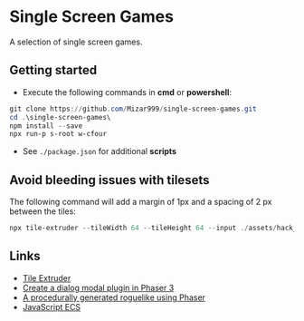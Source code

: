 # Single Screen Games

A selection of single screen games.

## Getting started

- Execute the following commands in **cmd** or **powershell**:

```powershell
git clone https://github.com/Mizar999/single-screen-games.git
cd .\single-screen-games\
npm install --save
npx run-p s-root w-cfour
```

- See `./package.json` for additional **scripts**

## Avoid bleeding issues with tilesets

The following command will add a margin of 1px and a spacing of 2 px between the tiles:

```powershell
npx tile-extruder --tileWidth 64 --tileHeight 64 --input ./assets/hack_square_64x64.png --output ./assets/hack_square_64x64_extruded.png
```

## Links

- [Tile Extruder](https://github.com/sporadic-labs/tile-extruder)
- [Create a dialog modal plugin in Phaser 3](https://gamedevacademy.org/create-a-dialog-modal-plugin-in-phaser-3-part-1/)
- [A procedurally generated roguelike using Phaser](https://www.bytesizeadventures.com/procjam-2014-a-procedurally-generated-roguelike-using-phaser/)
- [JavaScript ECS](https://www.npmjs.com/package/js-ecs)
